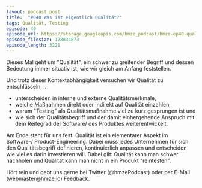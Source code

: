 ```yaml
---
layout: podcast_post
title:  "#040 Was ist eigentlich Qualität?"
tags: Qualität, Testing
episode: 40
episode_url: https://storage.googleapis.com/hmze_podcast/hmze-ep40-quality.mp3
episode_filesize: 128834873
episode_length: 3221
---
```


Dieses Mal geht um "Qualität", ein schwer zu greifender Begriff und dessen Bedeutung immer situativ ist, wie wir gleich am Anfang feststellen.

Und trotz dieser Kontextabhängigkeit versuchen wir Qualität zu entschlüsseln, ...
* unterscheiden in interne und externe Qualitätsmerkmale,
* welche Maßnahmen direkt oder indirekt auf Qualität einzahlen,
* warum "Testing" als Qualitätsmaßnahme viel zu kurz gesprungen ist und
* wie sich der Qualitätsbegriff und der damit einhergehende Anspruch mit dem Reifegrad der Software/ des Produktes weiterentwickelt.

Am Ende steht für uns fest: Qualität ist ein elementarer Aspekt im Software-/ Product-Engineering. Dabei muss jedes Unternehmen für sich den Qualitätsbegriff definieren, kontinuierlich anpassen und entscheiden wie viel es darin investieren will. Dabei gilt: Qualität kann man schwer nachholen und Qualität kann man nicht in ein Produkt "reintesten".

Hört rein und gebt uns gerne bei Twitter (@hmzePodcast) oder per E-Mail (webmaster@hmze.io) Feedback.